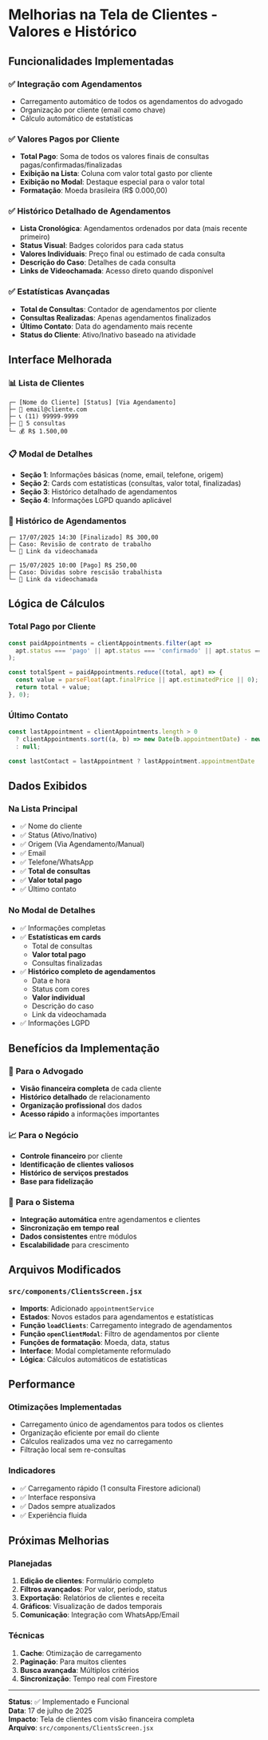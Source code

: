 # Melhorias na Tela de Clientes - Valores e Histórico

## Funcionalidades Implementadas

### ✅ **Integração com Agendamentos**
- Carregamento automático de todos os agendamentos do advogado
- Organização por cliente (email como chave)
- Cálculo automático de estatísticas

### ✅ **Valores Pagos por Cliente**
- **Total Pago**: Soma de todos os valores finais de consultas pagas/confirmadas/finalizadas
- **Exibição na Lista**: Coluna com valor total gasto por cliente
- **Exibição no Modal**: Destaque especial para o valor total
- **Formatação**: Moeda brasileira (R$ 0.000,00)

### ✅ **Histórico Detalhado de Agendamentos**
- **Lista Cronológica**: Agendamentos ordenados por data (mais recente primeiro)
- **Status Visual**: Badges coloridos para cada status
- **Valores Individuais**: Preço final ou estimado de cada consulta
- **Descrição do Caso**: Detalhes de cada consulta
- **Links de Videochamada**: Acesso direto quando disponível

### ✅ **Estatísticas Avançadas**
- **Total de Consultas**: Contador de agendamentos por cliente
- **Consultas Realizadas**: Apenas agendamentos finalizados
- **Último Contato**: Data do agendamento mais recente
- **Status do Cliente**: Ativo/Inativo baseado na atividade

## Interface Melhorada

### 📊 **Lista de Clientes**
```
┌─ [Nome do Cliente] [Status] [Via Agendamento]
├─ 📧 email@cliente.com
├─ 📞 (11) 99999-9999  
├─ 📅 5 consultas
└─ 💰 R$ 1.500,00
```

### 📋 **Modal de Detalhes**
- **Seção 1**: Informações básicas (nome, email, telefone, origem)
- **Seção 2**: Cards com estatísticas (consultas, valor total, finalizadas)
- **Seção 3**: Histórico detalhado de agendamentos
- **Seção 4**: Informações LGPD quando aplicável

### 📅 **Histórico de Agendamentos**
```
┌─ 17/07/2025 14:30 [Finalizado] R$ 300,00
├─ Caso: Revisão de contrato de trabalho
└─ 🔗 Link da videochamada

┌─ 15/07/2025 10:00 [Pago] R$ 250,00  
├─ Caso: Dúvidas sobre rescisão trabalhista
└─ 🔗 Link da videochamada
```

## Lógica de Cálculos

### **Total Pago por Cliente**
```javascript
const paidAppointments = clientAppointments.filter(apt => 
  apt.status === 'pago' || apt.status === 'confirmado' || apt.status === 'finalizado'
);

const totalSpent = paidAppointments.reduce((total, apt) => {
  const value = parseFloat(apt.finalPrice || apt.estimatedPrice || 0);
  return total + value;
}, 0);
```

### **Último Contato**
```javascript
const lastAppointment = clientAppointments.length > 0 
  ? clientAppointments.sort((a, b) => new Date(b.appointmentDate) - new Date(a.appointmentDate))[0]
  : null;

const lastContact = lastAppointment ? lastAppointment.appointmentDate : client.firstContactDate;
```

## Dados Exibidos

### **Na Lista Principal**
- ✅ Nome do cliente
- ✅ Status (Ativo/Inativo)  
- ✅ Origem (Via Agendamento/Manual)
- ✅ Email
- ✅ Telefone/WhatsApp
- ✅ **Total de consultas**
- ✅ **Valor total pago**
- ✅ Último contato

### **No Modal de Detalhes**
- ✅ Informações completas
- ✅ **Estatísticas em cards**
  - Total de consultas
  - **Valor total pago** 
  - Consultas finalizadas
- ✅ **Histórico completo de agendamentos**
  - Data e hora
  - Status com cores
  - **Valor individual**
  - Descrição do caso
  - Link da videochamada
- ✅ Informações LGPD

## Benefícios da Implementação

### 🎯 **Para o Advogado**
- **Visão financeira completa** de cada cliente
- **Histórico detalhado** de relacionamento
- **Organização profissional** dos dados
- **Acesso rápido** a informações importantes

### 📈 **Para o Negócio**
- **Controle financeiro** por cliente
- **Identificação de clientes valiosos**
- **Histórico de serviços prestados**
- **Base para fidelização**

### 🔄 **Para o Sistema**
- **Integração automática** entre agendamentos e clientes
- **Sincronização em tempo real**
- **Dados consistentes** entre módulos
- **Escalabilidade** para crescimento

## Arquivos Modificados

### `src/components/ClientsScreen.jsx`
- **Imports**: Adicionado `appointmentService`
- **Estados**: Novos estados para agendamentos e estatísticas
- **Função `loadClients`**: Carregamento integrado de agendamentos
- **Função `openClientModal`**: Filtro de agendamentos por cliente
- **Funções de formatação**: Moeda, data, status
- **Interface**: Modal completamente reformulado
- **Lógica**: Cálculos automáticos de estatísticas

## Performance

### **Otimizações Implementadas**
- Carregamento único de agendamentos para todos os clientes
- Organização eficiente por email do cliente
- Cálculos realizados uma vez no carregamento
- Filtração local sem re-consultas

### **Indicadores**
- ✅ Carregamento rápido (1 consulta Firestore adicional)
- ✅ Interface responsiva
- ✅ Dados sempre atualizados
- ✅ Experiência fluida

## Próximas Melhorias

### **Planejadas**
1. **Edição de clientes**: Formulário completo
2. **Filtros avançados**: Por valor, período, status
3. **Exportação**: Relatórios de clientes e receita
4. **Gráficos**: Visualização de dados temporais
5. **Comunicação**: Integração com WhatsApp/Email

### **Técnicas**
1. **Cache**: Otimização de carregamento
2. **Paginação**: Para muitos clientes
3. **Busca avançada**: Múltiplos critérios
4. **Sincronização**: Tempo real com Firestore

---

**Status**: ✅ Implementado e Funcional  
**Data**: 17 de julho de 2025  
**Impacto**: Tela de clientes com visão financeira completa  
**Arquivo**: `src/components/ClientsScreen.jsx`
